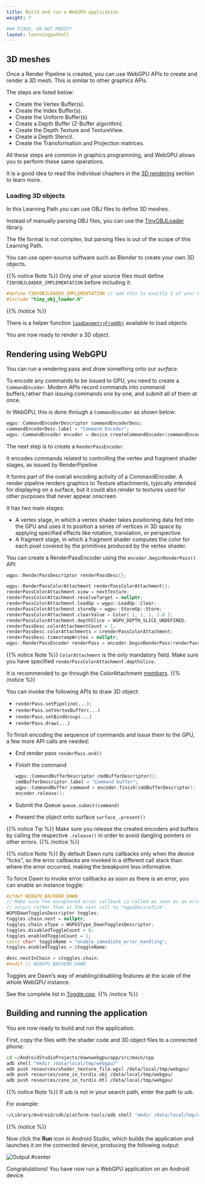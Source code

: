 ```yaml
---
title: Build and run a WebGPU application
weight: 7

### FIXED, DO NOT MODIFY
layout: learningpathall
---
```


## 3D meshes

Once a Render Pipeline is created, you can use WebGPU APIs to create and render a 3D mesh. This is similar to other graphics APIs. 

The steps are listed below:

* Create the Vertex Buffer(s).
* Create the Index Buffer(s).
* Create the Uniform Buffer(s).
* Create a Depth Buffer (Z-Buffer algorithm).
* Create the Depth Texture and TextureView.
* Create a Depth Stencil.
* Create the Transformation and Projection matrices.

All these steps are common in graphics programming, and WebGPU allows you to perform these same operations. 

It is a good idea to read the individual chapters in the [3D rendering](https://eliemichel.github.io/LearnWebGPU/basic-3d-rendering/index.html) section to learn more.

### Loading 3D objects

In this Learning Path you can use OBJ files to define 3D meshes. 

Instead of manually parsing OBJ files, you can use the [TinyOBJLoader](https://github.com/tinyobjloader/tinyobjloader) library. 

The file format is not complex, but parsing files is out of the scope of this Learning Path. 

You can use open-source software such as Blender to create your own 3D objects.

{{% notice Note %}}
Only one of your source files must define `TINYOBJLOADER_IMPLEMENTATION` before including it:

```C++
#define TINYOBJLOADER_IMPLEMENTATION // add this to exactly 1 of your C++ files
#include "tiny_obj_loader.h"
```
{{% /notice %}}

There is a helper function [`loadGeometryFromObj`](https://github.com/varunchariArm/Android_DawnWebGPU/blob/main/app/src/main/cpp/webgpuRenderer.cpp#L475) available to load objects.

You are now ready to render a 3D object.

## Rendering using WebGPU

You can run a rendering pass and *draw* something onto our *surface*. 

To encode any commands to be issued to GPU, you need to create a `CommandEncoder`. Modern APIs record commands into command buffers,rather than issuing commands one by one, and submit all of them at once. 

In WebGPU, this is done through a `CommandEncoder` as shown below:

```C++
wgpu::CommandEncoderDescriptor commandEncoderDesc;
commandEncoderDesc.label = "Command Encoder";
wgpu::CommandEncoder encoder = device.createCommandEncoder(commandEncoderDesc);
```

The next step is to create a `RenderPassEncoder`. 

It encodes commands related to controlling the vertex and fragment shader stages, as issued by RenderPipeline. 

It forms part of the overall encoding activity of a CommandEncoder. A render pipeline renders graphics to Texture attachments, typically intended for displaying on a surface, but it could also render to textures used for other purposes that never appear onscreen. 

It has two main stages:

* A vertex stage, in which a vertex shader takes positioning data fed into the GPU and uses it to position a series of vertices in 3D space by applying specified effects like rotation, translation, or perspective.
* A fragment stage, in which a fragment shader computes the color for each pixel covered by the primitives produced by the vertex shader.

You can create a RenderPassEncoder using the `encoder.beginRenderPass()` API:

```C++
wgpu::RenderPassDescriptor renderPassDesc{};

wgpu::RenderPassColorAttachment renderPassColorAttachment{};
renderPassColorAttachment.view = nextTexture;
renderPassColorAttachment.resolveTarget = nullptr;
renderPassColorAttachment.loadOp = wgpu::LoadOp::Clear;
renderPassColorAttachment.storeOp = wgpu::StoreOp::Store;
renderPassColorAttachment.clearValue = Color{ 1, 1, 1, 1.0 };
renderPassColorAttachment.depthSlice = WGPU_DEPTH_SLICE_UNDEFINED;
renderPassDesc.colorAttachmentCount = 1;
renderPassDesc.colorAttachments = &renderPassColorAttachment;
renderPassDesc.timestampWrites = nullptr;
wgpu::RenderPassEncoder renderPass = encoder.beginRenderPass(renderPassDesc);
```

{{% notice Note %}}
`ColorAttachment` is the only mandatory field. Make sure you have specified `renderPassColorAttachment.depthSlice`. 

It is recommended to go through the ColorAttachment [members](https://gpuweb.github.io/gpuweb/#color-attachments).
{{% /notice %}}

You can invoke the following APIs to draw 3D object:

* `renderPass.setPipeline(...);`
* `renderPass.setVertexBuffer(...)`
* `renderPass.setBindGroup(...)`
* `renderPass.draw(...)`

To finish encoding the sequence of commands and issue them to the GPU, a few more API calls are needed:

* End render pass `renderPass.end()`
* Finish the command
  
  ```C++
  wgpu::CommandBufferDescriptor cmdBufferDescriptor{};
  cmdBufferDescriptor.label = "Command buffer";
  wgpu::CommandBuffer command = encoder.finish(cmdBufferDescriptor);
  encoder.release();
  ```

* Submit the Queue `queue.submit(command)`
* Present the object onto surface `surface_.present()`

{{% notice Tip %}}
Make sure you release the created encoders and buffers by calling the respective `.release()` in order to avoid dangling pointers or other errors.
{{% /notice %}}

{{% notice Note %}}
By default Dawn runs callbacks only when the device “ticks”, so the error callbacks are invoked in a different call stack than where the error occurred, making the breakpoint less informative. 

To force Dawn to invoke error callbacks as soon as there is an error, you can enable an instance toggle:

```C++
#ifdef WEBGPU_BACKEND_DAWN
// Make sure the uncaptured error callback is called as soon as an error
// occurs rather than at the next call to "wgpuDeviceTick".
WGPUDawnTogglesDescriptor toggles;
toggles.chain.next = nullptr;
toggles.chain.sType = WGPUSType_DawnTogglesDescriptor;
toggles.disabledToggleCount = 0;
toggles.enabledToggleCount = 1;
const char* toggleName = "enable_immediate_error_handling";
toggles.enabledToggles = &toggleName;

desc.nextInChain = &toggles.chain;
#endif // WEBGPU_BACKEND_DAWN
```

Toggles are Dawn’s way of enabling/disabling features at the scale of the whole WebGPU instance. 

See the complete list in [Toggle.cpp](https://dawn.googlesource.com/dawn/+/refs/heads/main/src/dawn/native/Toggles.cpp#33).
{{% /notice %}}

## Building and running the application

You are now ready to build and run the application. 

First, copy the files with the shader code and 3D object files to a connected phone:

```bash
cd ~/AndroidStudioProjects/dawnwebgpu/app/src/main/cpp
adb shell "mkdir /data/local/tmp/webgpu/"
adb push resources/shader_texture_file.wgsl /data/local/tmp/webgpu/
adb push resources/cone_in_turdis.obj /data/local/tmp/webgpu/
adb push resources/cone_in_turdis.mtl /data/local/tmp/webgpu/
```

{{% notice Note %}}
If `adb` is not in your search path, enter the path to `adb`. 

For example:
```bash
~/Library/Android/sdk/platform-tools/adb shell "mkdir /data/local/tmp/webgpu/"
```

{{% /notice %}}

Now click the **Run** icon in Android Studio, which builds the application and launches it on the connected device, producing the following output:

![Output #center](images/output.gif  "Figure 10: Output")

Congratulations! You have now run a WebGPU application on an Android device.